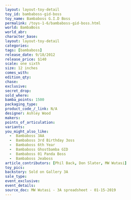 ```yaml
---
layout: layout-toy-detail 
toy_id: bambaboss-gid-boss
toy_name: Bambaboss G.I.D Boss
permalink: /toys-1-6/bambaboss-gid-boss.html
world: BambaBoss
world_abr:
character_base: 
layout: layout-toy-detail
categories: 
tags: [bambaboss]
release_date: 9/18/2012
release_price: $140 
scale: one sixth
size: 12 inches
comes_with: 
edition_qty: 
chase: 
exclusive: 
secret_drop: 
sold_where: 
bamba_points: 1500
packaging_type: 
product_code_/_link: N/A
designer: Ashley Wood
makers: 
points_of_articulation: 
variants: 
you_might_also_like: 
  -  Bambaboss 3AA
  -  Bambaboss 3rd Birthday 3oss
  -  Bambaboss 6th Year
  -  Bambaboss Ghostbamba GID
  -  Bambaboss 01 Panda Boss
  -  Bambaboss Jeaboss
article_contributors: [Phil Back, Don Slater, MW Wutasi]
toy_pics: 
backstory: Sold on Gallery 3A
sale_type: 
event_exclusive: 
event_details: 
source_doc: MW Wutasi - 3A spreadsheet - 01-15-2019
---
```

